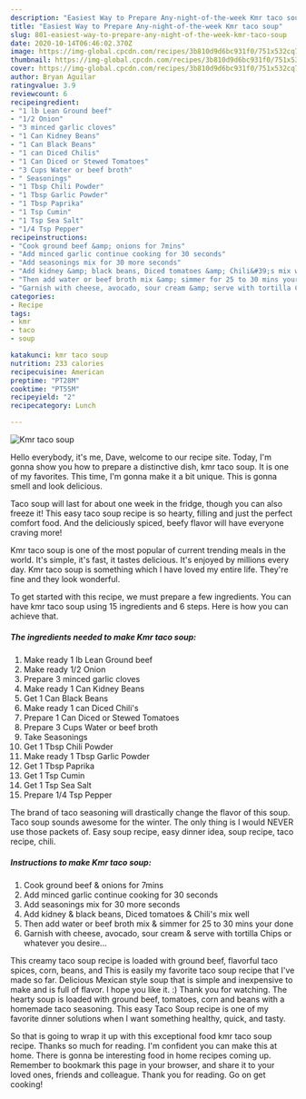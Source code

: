 ```yaml
---
description: "Easiest Way to Prepare Any-night-of-the-week Kmr taco soup"
title: "Easiest Way to Prepare Any-night-of-the-week Kmr taco soup"
slug: 801-easiest-way-to-prepare-any-night-of-the-week-kmr-taco-soup
date: 2020-10-14T06:46:02.370Z
image: https://img-global.cpcdn.com/recipes/3b810d9d6bc931f0/751x532cq70/kmr-taco-soup-recipe-main-photo.jpg
thumbnail: https://img-global.cpcdn.com/recipes/3b810d9d6bc931f0/751x532cq70/kmr-taco-soup-recipe-main-photo.jpg
cover: https://img-global.cpcdn.com/recipes/3b810d9d6bc931f0/751x532cq70/kmr-taco-soup-recipe-main-photo.jpg
author: Bryan Aguilar
ratingvalue: 3.9
reviewcount: 6
recipeingredient:
- "1 lb Lean Ground beef"
- "1/2 Onion"
- "3 minced garlic cloves"
- "1 Can Kidney Beans"
- "1 Can Black Beans"
- "1 can Diced Chilis"
- "1 Can Diced or Stewed Tomatoes"
- "3 Cups Water or beef broth"
- " Seasonings"
- "1 Tbsp Chili Powder"
- "1 Tbsp Garlic Powder"
- "1 Tbsp Paprika"
- "1 Tsp Cumin"
- "1 Tsp Sea Salt"
- "1/4 Tsp Pepper"
recipeinstructions:
- "Cook ground beef &amp; onions for 7mins"
- "Add minced garlic continue cooking for 30 seconds"
- "Add seasonings mix for 30 more seconds"
- "Add kidney &amp; black beans, Diced tomatoes &amp; Chili&#39;s mix well"
- "Then add water or beef broth mix &amp; simmer for 25 to 30 mins your done"
- "Garnish with cheese, avocado, sour cream &amp; serve with tortilla Chips or whatever you desire..."
categories:
- Recipe
tags:
- kmr
- taco
- soup

katakunci: kmr taco soup 
nutrition: 233 calories
recipecuisine: American
preptime: "PT28M"
cooktime: "PT55M"
recipeyield: "2"
recipecategory: Lunch

---
```



![Kmr taco soup](https://img-global.cpcdn.com/recipes/3b810d9d6bc931f0/751x532cq70/kmr-taco-soup-recipe-main-photo.jpg)

Hello everybody, it's me, Dave, welcome to our recipe site. Today, I'm gonna show you how to prepare a distinctive dish, kmr taco soup. It is one of my favorites. This time, I'm gonna make it a bit unique. This is gonna smell and look delicious.

Taco soup will last for about one week in the fridge, though you can also freeze it! This easy taco soup recipe is so hearty, filling and just the perfect comfort food. And the deliciously spiced, beefy flavor will have everyone craving more!

Kmr taco soup is one of the most popular of current trending meals in the world. It's simple, it's fast, it tastes delicious. It's enjoyed by millions every day. Kmr taco soup is something which I have loved my entire life. They're fine and they look wonderful.


To get started with this recipe, we must prepare a few ingredients. You can have kmr taco soup using 15 ingredients and 6 steps. Here is how you can achieve that.

<!--inarticleads1-->

##### The ingredients needed to make Kmr taco soup:

1. Make ready 1 lb Lean Ground beef
1. Make ready 1/2 Onion
1. Prepare 3 minced garlic cloves
1. Make ready 1 Can Kidney Beans
1. Get 1 Can Black Beans
1. Make ready 1 can Diced Chili&#39;s
1. Prepare 1 Can Diced or Stewed Tomatoes
1. Prepare 3 Cups Water or beef broth
1. Take  Seasonings
1. Get 1 Tbsp Chili Powder
1. Make ready 1 Tbsp Garlic Powder
1. Get 1 Tbsp Paprika
1. Get 1 Tsp Cumin
1. Get 1 Tsp Sea Salt
1. Prepare 1/4 Tsp Pepper


The brand of taco seasoning will drastically change the flavor of this soup. Taco soup sounds awesome for the winter. The only thing is I would NEVER use those packets of. Easy soup recipe, easy dinner idea, soup recipe, taco recipe, chili. 

<!--inarticleads2-->

##### Instructions to make Kmr taco soup:

1. Cook ground beef &amp; onions for 7mins
1. Add minced garlic continue cooking for 30 seconds
1. Add seasonings mix for 30 more seconds
1. Add kidney &amp; black beans, Diced tomatoes &amp; Chili&#39;s mix well
1. Then add water or beef broth mix &amp; simmer for 25 to 30 mins your done
1. Garnish with cheese, avocado, sour cream &amp; serve with tortilla Chips or whatever you desire...


This creamy taco soup recipe is loaded with ground beef, flavorful taco spices, corn, beans, and This is easily my favorite taco soup recipe that I&#39;ve made so far. Delicious Mexican style soup that is simple and inexpensive to make and is full of flavor. I hope you like it. :) Thank you for watching. The hearty soup is loaded with ground beef, tomatoes, corn and beans with a homemade taco seasoning. This easy Taco Soup recipe is one of my favorite dinner solutions when I want something healthy, quick, and tasty. 

So that is going to wrap it up with this exceptional food kmr taco soup recipe. Thanks so much for reading. I'm confident you can make this at home. There is gonna be interesting food in home recipes coming up. Remember to bookmark this page in your browser, and share it to your loved ones, friends and colleague. Thank you for reading. Go on get cooking!
